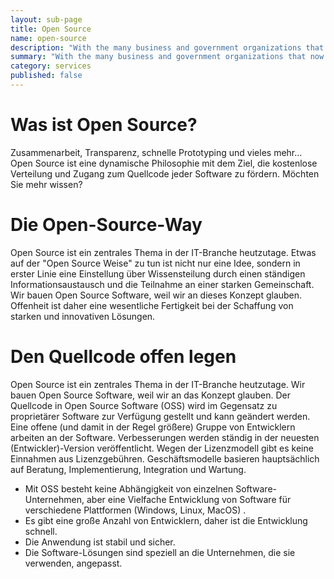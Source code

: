 ```yaml
---
layout: sub-page
title: Open Source
name: open-source
description: "With the many business and government organizations that now use Open Source software such as Linux, it's becoming increasingly clear that price is not the only advantage such software holds."
summary: "With the many business and government organizations that now use Open Source software such as Linux, it's becoming increasingly clear that price is not the only advantage such software holds."
category: services
published: false
---
```



# Was ist Open Source?
Zusammenarbeit, Transparenz, schnelle Prototyping und vieles mehr…
Open Source ist eine dynamische Philosophie mit dem Ziel, die kostenlose Verteilung und Zugang zum Quellcode jeder Software zu fördern.
Möchten Sie mehr wissen?


# Die Open-Source-Way
Open Source ist ein zentrales Thema in der IT-Branche heutzutage. Etwas auf der "Open Source Weise" zu tun ist nicht nur eine Idee, sondern in erster Linie eine Einstellung über Wissensteilung durch einen ständigen Informationsaustausch und die Teilnahme an einer starken Gemeinschaft. Wir bauen Open Source Software, weil wir an dieses Konzept glauben. Offenheit ist daher eine wesentliche Fertigkeit bei der Schaffung von starken und innovativen Lösungen.

# Den Quellcode offen legen
Open Source ist ein zentrales Thema in der IT-Branche heutzutage. Wir bauen Open Source Software, weil wir an das Konzept glauben. Der Quellcode in Open Source Software (OSS) wird im Gegensatz zu proprietärer Software zur Verfügung gestellt und kann geändert werden. Eine offene (und damit in der Regel größere) Gruppe von Entwicklern arbeiten an der Software. Verbesserungen werden ständig in der neuesten (Entwickler)-Version veröffentlicht. Wegen der Lizenzmodell gibt es keine Einnahmen aus Lizenzgebühren. Geschäftsmodelle basieren hauptsächlich auf Beratung, Implementierung, Integration und Wartung.

- Mit OSS besteht keine Abhängigkeit von einzelnen Software-Unternehmen, aber eine Vielfache Entwicklung von Software für verschiedene Plattformen (Windows, Linux, MacOS) .
- Es gibt eine große Anzahl von Entwicklern, daher ist die Entwicklung schnell.
- Die Anwendung ist stabil und sicher.
- Die Software-Lösungen sind speziell an die Unternehmen, die sie verwenden, angepasst.
